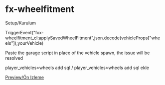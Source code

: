 # fx-wheelfitment

Setup/Kurulum

TriggerEvent("fox-wheelfitment_cl:applySavedWheelFitment",json.decode(vehicleProps["wheels"]),yourVehicle)

Paste the garage script in place of the vehicle spawn, the issue will be resolved

player_vehicles>wheels add sql / player_vehicles>wheels add sql ekle


[Preview/Ön Izleme](https://youtu.be/QpnMO3DMBo8)  



